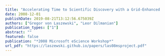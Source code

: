 ```yaml
---
title: "Accelerating Time to Scientific Discovery with a Grid-Enhanced Microsoft Project"
date: 2008-12-01
publishDate: 2019-08-21T13:12:56.675039Z
authors: ["Gregor von Laszewski", "Leor Dilmanian"]
publication_types: ["1"]
abstract: ""
featured: false
publication: "*2008 Microsoft eScience Workshop*"
url_pdf: "https://laszewski.github.io/papers/las08msproject.pdf"
---
```


